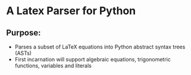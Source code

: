 # A Latex Parser for Python #
## Purpose: ##
- Parses a subset of LaTeX equations into Python abstract syntax trees (ASTs)
- First incarnation will support algebraic equations, trigonometric functions, variables and literals


